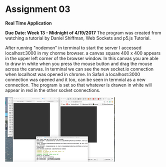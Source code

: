 # Assignment 03

**Real Time Application**

**Due Date: Week 13 - Midnight of 4/19/2017**
 The program was created from watching a tutorial by Daniel Shiffman,  Web Sockets and p5.js Tutorial.
 
 After running "nodemon" in terminal to start the server I accessed localhost:3000 in my chorme browser.
 a canvas square 400 x 400 appears in the upper left corner of the browser window.
 In this canvas you are able to draw in white when you press the mouse button and drag the mouse across the canvas.
 In terminal we can see the new socket.io connection when localhost was opened in chrome.
 In Safari a localhost:3000 connection was opened and it too, can be seen in termnial as a new connection.
 The program is set so that whatever is drawen in white will appear in red in the other socket connections.
  
  <img src="Screen Shot 2017-04-20 at 12.16.09 AM.jpg" width="350"/>

